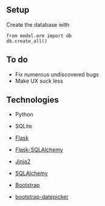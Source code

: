 Setup
-----

Create the database with
~~~~
from model.orm import db
db.create_all()
~~~~

To do
-----
* Fix numerous undiscovered bugs
* Make UX suck less


Technologies
------------

* Python

* SQLite

* [Flask](http://flask.pocoo.org/docs/0.12/)

* [Flask-SQLAlchemy](http://flask-sqlalchemy.pocoo.org/2.1/)

* [Jinja2](http://jinja.pocoo.org/docs/2.9/)

* [SQLAlchemy](http://docs.sqlalchemy.org/en/latest/index.html)

* [Bootstrap](http://getbootstrap.com/getting-started/)

* [bootstrap-datepicker](https://github.com/uxsolutions/bootstrap-datepicker)
